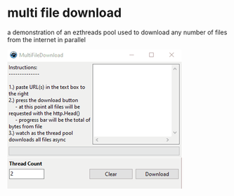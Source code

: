 # multi file download

a demonstration of an ezthreads pool used to download any number of files from the internet in parallel

![](demo/pool-multi-file-download/screenshots/multi_file_download.gif)